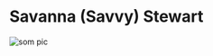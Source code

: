 # Savanna (Savvy) Stewart

![som pic](https://www.rd.com/wp-content/uploads/2020/03/GettyImages-1060486568.jpg)
